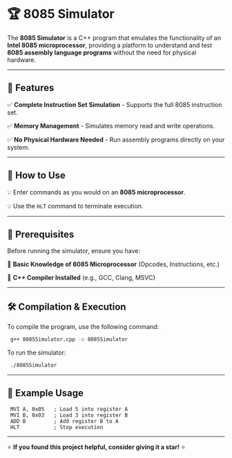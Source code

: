 # 🏆 8085 Simulator

The **8085 Simulator** is a C++ program that emulates the functionality of an **Intel 8085 microprocessor**, providing a platform to understand and test **8085 assembly language programs** without the need for physical hardware.

---

## 🚀 Features

✅ **Complete Instruction Set Simulation** - Supports the full 8085 instruction set.

✅ **Memory Management** - Simulates memory read and write operations.

✅ **No Physical Hardware Needed** - Run assembly programs directly on your system.

---

## 📌 How to Use

💡 Enter commands as you would on an **8085 microprocessor**.

💡 Use the `HLT` command to terminate execution.

---

## 🔧 Prerequisites

Before running the simulator, ensure you have:

🔹 **Basic Knowledge of 8085 Microprocessor** (Opcodes, Instructions, etc.)

🔹 **C++ Compiler Installed** (e.g., GCC, Clang, MSVC)

---

## 🛠️ Compilation & Execution

To compile the program, use the following command:

```bash
 g++ 8085Simulator.cpp -o 8085Simulator
```

To run the simulator:

```bash
 ./8085Simulator
```

---

## 📝 Example Usage

```assembly
 MVI A, 0x05   ; Load 5 into register A
 MVI B, 0x03   ; Load 3 into register B
 ADD B         ; Add register B to A
 HLT           ; Stop execution
```

---


⭐ **If you found this project helpful, consider giving it a star!** ⭐

